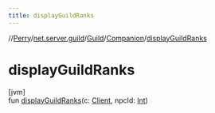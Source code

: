 ```yaml
---
title: displayGuildRanks
---
```

//[Perry](../../../../index.html)/[net.server.guild](../../index.html)/[Guild](../index.html)/[Companion](index.html)/[displayGuildRanks](display-guild-ranks.html)



# displayGuildRanks



[jvm]\
fun [displayGuildRanks](display-guild-ranks.html)(c: [Client](../../../client/-client/index.html), npcId: [Int](https://kotlinlang.org/api/latest/jvm/stdlib/kotlin/-int/index.html))




